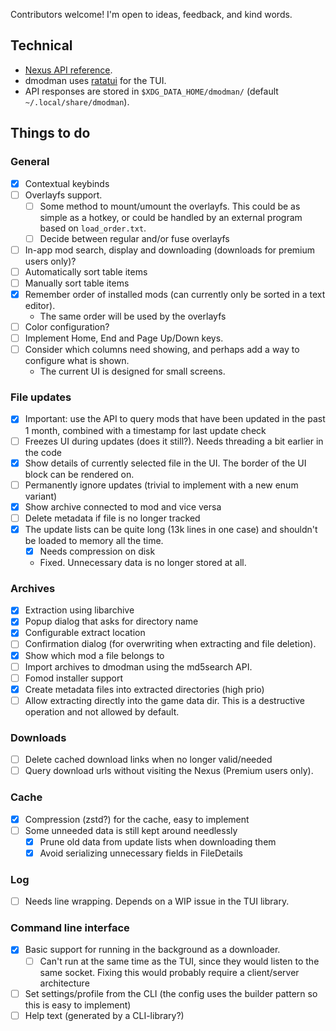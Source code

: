 Contributors welcome!
I'm open to ideas, feedback, and kind words.

## Technical
* [Nexus API reference](https://app.swaggerhub.com/apis-docs/NexusMods/nexus-mods_public_api_params_in_form_data/1.0#/).
* dmodman uses [ratatui](https://github.com/tui-rs-revival/ratatui) for the TUI.
* API responses are stored in `$XDG_DATA_HOME/dmodman/` (default `~/.local/share/dmodman`).

## Things to do

### General
- [x] Contextual keybinds
- [ ] Overlayfs support.
    - [ ] Some method to mount/umount the overlayfs. This could be as simple as
    a hotkey, or could be handled by an external program based on `load_order.txt`.
    - [ ] Decide between regular and/or fuse overlayfs
- [ ] In-app mod search, display and downloading (downloads for premium users only)?
- [ ] Automatically sort table items
- [ ] Manually sort table items
- [x] Remember order of installed mods (can currently only be sorted in a text editor).
    - The same order will be used by the overlayfs
- [ ] Color configuration?
- [ ] Implement Home, End and Page Up/Down keys.
- [ ] Consider which columns need showing, and perhaps add a way to configure what is shown.
    - The current UI is designed for small screens.

### File updates
- [x] Important: use the API to query mods that have been updated in the past 1
    month, combined with a timestamp for last update check
- [ ] Freezes UI during updates (does it still?). Needs threading a bit earlier in the code
- [x] Show details of currently selected file in the UI. The border of the UI block can be rendered on.
- [ ] Permanently ignore updates (trivial to implement with a new enum variant)
- [x] Show archive connected to mod and vice versa
- [ ] Delete metadata if file is no longer tracked
- [x] The update lists can be quite long (13k lines in one case) and shouldn't be loaded to memory all the time.
    - [x] Needs compression on disk
    - Fixed. Unnecessary data is no longer stored at all.

### Archives
- [x] Extraction using libarchive
- [x] Popup dialog that asks for directory name
- [x] Configurable extract location
- [ ] Confirmation dialog (for overwriting when extracting and file deletion).
- [x] Show which mod a file belongs to
- [ ] Import archives to dmodman using the md5search API.
- [ ] Fomod installer support
- [x] Create metadata files into extracted directories (high prio)
- [ ] Allow extracting directly into the game data dir. This is a destructive operation and not allowed by default.

###  Downloads
- [ ] Delete cached download links when no longer valid/needed
- [ ] Query download urls without visiting the Nexus (Premium users only).

### Cache
- [x] Compression (zstd?) for the cache, easy to implement
- [ ] Some unneeded data is still kept around needlessly
    - [x] Prune old data from update lists when downloading them
    - [x] Avoid serializing unnecessary fields in FileDetails

### Log
- [ ] Needs line wrapping. Depends on a WIP issue in the TUI library.

### Command line interface
- [x] Basic support for running in the background as a downloader.
    - [ ] Can't run at the same time as the TUI, since they would listen to the same socket. Fixing this would
    probably require a client/server architecture
- [ ] Set settings/profile from the CLI (the config uses the builder pattern so this is easy to implement)
- [ ] Help text (generated by a CLI-library?)
